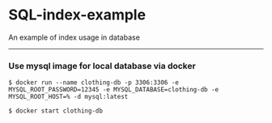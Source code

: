 # SQL-index-example

An example of index usage in database

---

### Use mysql image for local database via docker

```
$ docker run --name clothing-db -p 3306:3306 -e MYSQL_ROOT_PASSWORD=12345 -e MYSQL_DATABASE=clothing-db -e MYSQL_ROOT_HOST=% -d mysql:latest

$ docker start clothing-db
```
